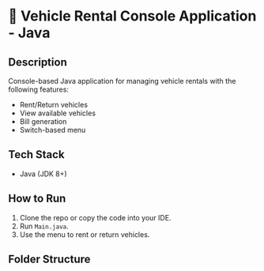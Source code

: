# 🚗 Vehicle Rental Console Application - Java

## Description
Console-based Java application for managing vehicle rentals with the following features:
- Rent/Return vehicles
- View available vehicles
- Bill generation
- Switch-based menu

## Tech Stack
- Java (JDK 8+)

## How to Run
1. Clone the repo or copy the code into your IDE.
2. Run `Main.java`.
3. Use the menu to rent or return vehicles.

## Folder Structure

